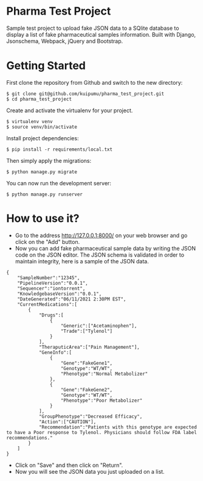 # Pharma Test Project

Sample test project to upload fake JSON data to a SQlite database to display a list of fake pharmaceutical samples information. Built with Django, Jsonschema, Webpack, jQuery and Bootstrap.

# Getting Started

First clone the repository from Github and switch to the new directory:

    $ git clone git@github.com/kuipumu/pharma_test_project.git
    $ cd pharma_test_project
    

Create and activate the virtualenv for your project.

    $ virtualenv venv
    $ source venv/bin/activate
    

Install project dependencies:

    $ pip install -r requirements/local.txt
    
    
Then simply apply the migrations:

    $ python manage.py migrate
    

You can now run the development server:

    $ python manage.py runserver

# How to use it?

- Go to the address http://127.0.0.1:8000/ on your web browser and go click on the "Add" button.
- Now you can add fake pharmaceutical sample data by writing the JSON code on the JSON editor. The JSON schema is validated in order to maintain integrity, here is a sample of the JSON data.

```
{
    "SampleNumber":"12345",
    "PipelineVersion":"0.0.1",
    "Sequencer":"iontorrent",
    "KnowledgebaseVersion":"0.0.1",
    "DateGenerated":"06/11/2021 2:30PM EST",
    "CurrentMedications":[
        {
            "Drugs":[
                {
                    "Generic":["Acetaminophen"], 
                    "Trade":["Tylenol"]
                }
            ],
            "TheraputicArea":["Pain Management"],
            "GeneInfo":[
                {
                    "Gene":"FakeGene1",
                    "Genotype":"WT/WT",
                    "Phenotype":"Normal Metabolizer"
                },
                {
                    "Gene":"FakeGene2",
                    "Genotype":"WT/WT",
                    "Phenotype":"Poor Metabolizer"
                }
            ],
            "GroupPhenotype":"Decreased Efficacy",
            "Action":["CAUTION"],
            "Recommendation":"Patients with this genotype are expected to have a Poor response to Tylenol. Physicians should follow FDA label recommendations."
        }
    ]
}
```

- Click on "Save" and then click on "Return".
- Now you will see the JSON data you just uploaded on a list.